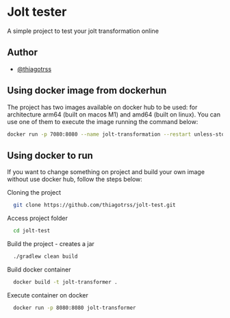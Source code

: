# Jolt tester

A simple project to test your jolt transformation online


## Author

- [@thiagotrss](https://www.github.com/thiagotrss)


## Using docker image from dockerhun

The project has two images available on docker hub to be used: for architecture arm64 (built on macos M1) and amd64 (built on linux).
You can use one of them to execute the image running the command below:

```bash
docker run -p 7080:8080 --name jolt-transformation --restart unless-stopped thiagotrss/jolt-transformer:v1-amd64
```

## Using docker to run

If you want to change something on project and build your own image without use docker hub, follow the steps below:

Cloning the project

```bash
  git clone https://github.com/thiagotrss/jolt-test.git
```

Access project folder

```bash
  cd jolt-test
```

Build the project - creates a jar

```bash
  ./gradlew clean build
```

Build docker container

```bash
  docker build -t jolt-transformer .
```

Execute container on docker

```bash
  docker run -p 8080:8080 jolt-transformer
```

